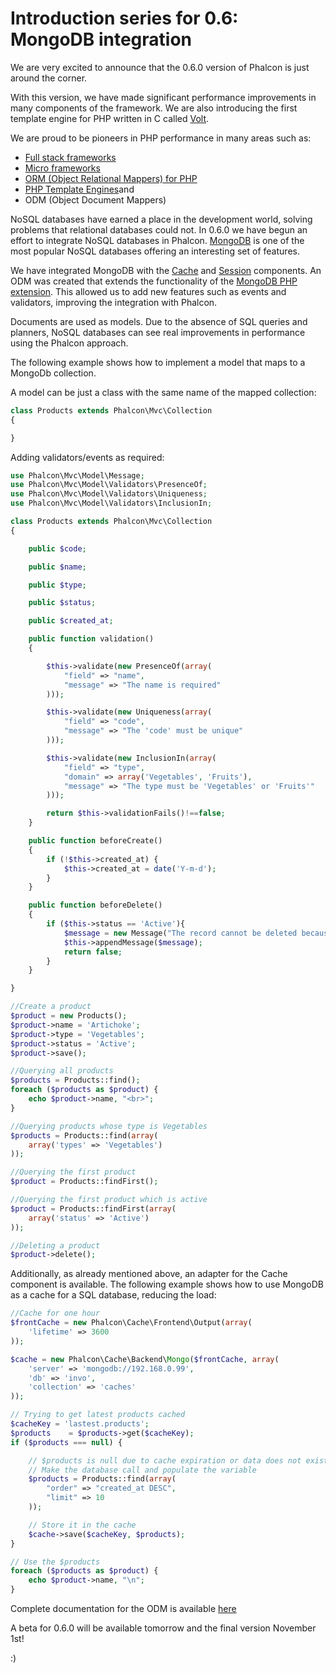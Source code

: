 <!--
slug: introduction-series-for-0-6-mongodb-integration
date: Mon Oct 22 2012 17:34:00 GMT-0400 (EDT)
tags: mongo, php, phalcon
title: Introduction series for 0.6: MongoDB integration
id: 34119544351
link: http://blog.phalconphp.com/post/34119544351/introduction-series-for-0-6-mongodb-integration
raw: {"blog_name":"phalconphp","id":34119544351,"post_url":"http://blog.phalconphp.com/post/34119544351/introduction-series-for-0-6-mongodb-integration","slug":"introduction-series-for-0-6-mongodb-integration","type":"text","date":"2012-10-22 21:34:00 GMT","timestamp":1350941640,"state":"published","format":"html","reblog_key":"WcaWKFzk","tags":["mongo","php","phalcon"],"short_url":"http://tmblr.co/Z6PumvVnhkuV","highlighted":[],"note_count":5,"source_url":"https://docs.phalconphp.com/en/0.6.0/index.html","source_title":"docs.phalconphp.com","title":"Introduction series for 0.6: MongoDB integration","body":"<p>We are very excited to announce that the 0.6.0 version of Phalcon is just around the corner.</p>\n<p>With this version, we have made significant performance improvements in many components of the framework. We are also introducing the first template engine for PHP written in C called <a href=\"https://docs.phalconphp.com/en/0.6.0/reference/volt.html\">Volt</a>.</p>\n<p>We are proud to be pioneers in PHP performance in many areas such as:</p>\n<ul><li><a href=\"https://docs.phalconphp.com/en/0.6.0/reference/mvc.html\">Full stack frameworks</a></li>\n<li><a href=\"https://docs.phalconphp.com/en/0.6.0/reference/micro.html\">Micro frameworks</a></li>\n<li><a href=\"https://docs.phalconphp.com/en/0.6.0/reference/models.html\">ORM (Object Relational Mappers) for PHP</a></li>\n<li><a href=\"https://docs.phalconphp.com/en/0.6.0/reference/volt.html\">PHP Template Engines </a>and</li>\n<li>ODM (Object Document Mappers)</li>\n</ul><p>NoSQL databases have earned a place in the development world, solving problems that relational databases could not. In 0.6.0 we have begun an effort to integrate NoSQL databases in Phalcon. <a href=\"http://mongodb.org/\">MongoDB</a> is one of the most popular NoSQL databases offering an interesting set of features.</p>\n<p>We have integrated MongoDB with the <a href=\"https://docs.phalconphp.com/en/0.6.0/reference/cache.html\">Cache</a> and <a href=\"https://docs.phalconphp.com/en/0.6.0/reference/session.html\">Session</a> components. An ODM was created that extends the functionality of the <a href=\"http://www.php.net/manual/en/book.mongo.php\">MongoDB PHP extension</a>. This allowed us to add new features such as events and validators, improving the integration with Phalcon.</p>\n<p>Documents are used as models. Due to the absence of SQL queries and planners, NoSQL databases can see real improvements in performance using the Phalcon approach.</p>\n<p>The following example shows how to implement a model that maps to a MongoDb collection.</p>\n<p>A model can be just a class with the same name of the mapped collection:</p>\n<pre class=\"sh_php sh_sourceCode\">class Products extends Phalcon\\Mvc\\Collection\n{\n\n}\n</pre>\n<p>Adding validators/events as required:</p>\n<pre class=\"sh_php sh_sourceCode\">use Phalcon\\Mvc\\Model\\Message;\nuse Phalcon\\Mvc\\Model\\Validators\\PresenceOf;\nuse Phalcon\\Mvc\\Model\\Validators\\Uniqueness;\nuse Phalcon\\Mvc\\Model\\Validators\\InclusionIn;\n\nclass Products extends Phalcon\\Mvc\\Collection\n{\n\n    public $code;\n\n    public $name;\n\n    public $type;\n\n    public $status;\n\n    public $created_at;\n\n    public function validation()\n    {\n\n        $this-&gt;validate(new PresenceOf(array(\n            \"field\" =&gt; \"name\",\n            \"message\" =&gt; \"The name is required\"\n        )));\n\n        $this-&gt;validate(new Uniqueness(array(\n            \"field\" =&gt; \"code\",\n            \"message\" =&gt; \"The 'code' must be unique\"\n        )));\n\n        $this-&gt;validate(new InclusionIn(array(\n            \"field\" =&gt; \"type\",\n            \"domain\" =&gt; array('Vegetables', 'Fruits'),\n            \"message\" =&gt; \"The type must be 'Vegetables' or 'Fruits'\"\n        )));\n\n        return $this-&gt;validationFails()!==false;\n    }\n\n    public function beforeCreate()\n    {\n        if (!$this-&gt;created_at) {\n            $this-&gt;created_at = date('Y-m-d');\n        }\n    }\n\n    public function beforeDelete()\n    {\n        if ($this-&gt;status == 'Active'){\n            $message = new Message(\"The record cannot be deleted because it's active\");\n            $this-&gt;appendMessage($message);\n            return false;\n        }\n    }\n\n}\n</pre>\n<pre class=\"sh_php sh_sourceCode\">//Create a product\n$product = new Products();\n$product-&gt;name = 'Artichoke';\n$product-&gt;type = 'Vegetables';\n$product-&gt;status = 'Active';\n$product-&gt;save();\n\n//Querying all products\n$products = Products::find();\nforeach ($products as $product) {\n    echo $product-&gt;name, \"&lt;br&gt;\";\n}\n\n//Querying products whose type is Vegetables\n$products = Products::find(array(\n    array('types' =&gt; 'Vegetables')\n));\n\n//Querying the first product\n$product = Products::findFirst();\n\n//Querying the first product which is active\n$product = Products::findFirst(array(\n    array('status' =&gt; 'Active')\n));\n\n//Deleting a product\n$product-&gt;delete();\n</pre>\n<p>Additionally, as already mentioned above, an adapter for the Cache component is available. The following example shows how to use MongoDB as a cache for a SQL database, reducing the load:</p>\n<pre class=\"sh_php sh_sourceCode\">//Cache for one hour\n$frontCache = new Phalcon\\Cache\\Frontend\\Output(array(\n    'lifetime' =&gt; 3600\n));\n\n$cache = new Phalcon\\Cache\\Backend\\Mongo($frontCache, array(\n    'server' =&gt; 'mongodb://192.168.0.99',\n    'db' =&gt; 'invo',\n    'collection' =&gt; 'caches'\n));\n\n// Trying to get latest products cached\n$cacheKey = 'lastest.products';\n$products    = $products-&gt;get($cacheKey);\nif ($products === null) {\n\n    // $products is null due to cache expiration or data does not exist\n    // Make the database call and populate the variable\n    $products = Products::find(array(\n        \"order\" =&gt; \"created_at DESC\",\n        \"limit\" =&gt; 10\n    ));\n\n    // Store it in the cache\n    $cache-&gt;save($cacheKey, $products);\n}\n\n// Use the $products\nforeach ($products as $product) {\n    echo $product-&gt;name, \"\\n\";\n}\n</pre>\n<p>Complete documentation for the ODM is available <a href=\"https://docs.phalconphp.com/en/0.6.0/reference/odm.html\">here</a> </p>\n<p>A beta for 0.6.0 will be available tomorrow and the final version November 1st!</p>\n<p>:)</p>","reblog":{"tree_html":"","comment":"<p>We are very excited to announce that the 0.6.0 version of Phalcon is just around the corner.</p>\n<p>With this version, we have made significant performance improvements in many components of the framework. We are also introducing the first template engine for PHP written in C called <a href=\"https://docs.phalconphp.com/en/0.6.0/reference/volt.html\">Volt</a>.</p>\n<p>We are proud to be pioneers in PHP performance in many areas such as:</p>\n<ul><li><a href=\"https://docs.phalconphp.com/en/0.6.0/reference/mvc.html\">Full stack frameworks</a></li>\n<li><a href=\"https://docs.phalconphp.com/en/0.6.0/reference/micro.html\">Micro frameworks</a></li>\n<li><a href=\"https://docs.phalconphp.com/en/0.6.0/reference/models.html\">ORM (Object Relational Mappers) for PHP</a></li>\n<li><a href=\"https://docs.phalconphp.com/en/0.6.0/reference/volt.html\">PHP Template Engines </a>and</li>\n<li>ODM (Object Document Mappers)</li>\n</ul><p>NoSQL databases have earned a place in the development world, solving problems that relational databases could not. In 0.6.0 we have begun an effort to integrate NoSQL databases in Phalcon. <a href=\"http://mongodb.org/\">MongoDB</a> is one of the most popular NoSQL databases offering an interesting set of features.</p>\n<p>We have integrated MongoDB with the <a href=\"https://docs.phalconphp.com/en/0.6.0/reference/cache.html\">Cache</a> and <a href=\"https://docs.phalconphp.com/en/0.6.0/reference/session.html\">Session</a> components. An ODM was created that extends the functionality of the <a href=\"http://www.php.net/manual/en/book.mongo.php\">MongoDB PHP extension</a>. This allowed us to add new features such as events and validators, improving the integration with Phalcon.</p>\n<p>Documents are used as models. Due to the absence of SQL queries and planners, NoSQL databases can see real improvements in performance using the Phalcon approach.</p>\n<p>The following example shows how to implement a model that maps to a MongoDb collection.</p>\n<p>A model can be just a class with the same name of the mapped collection:</p>\n<pre class=\"sh_php sh_sourceCode\">class Products extends Phalcon\\Mvc\\Collection\n{\n\n}\n</pre>\n<p>Adding validators/events as required:</p>\n<pre class=\"sh_php sh_sourceCode\">use Phalcon\\Mvc\\Model\\Message;\nuse Phalcon\\Mvc\\Model\\Validators\\PresenceOf;\nuse Phalcon\\Mvc\\Model\\Validators\\Uniqueness;\nuse Phalcon\\Mvc\\Model\\Validators\\InclusionIn;\n\nclass Products extends Phalcon\\Mvc\\Collection\n{\n\n    public $code;\n\n    public $name;\n\n    public $type;\n\n    public $status;\n\n    public $created_at;\n\n    public function validation()\n    {\n\n        $this-&gt;validate(new PresenceOf(array(\n            \"field\" =&gt; \"name\",\n            \"message\" =&gt; \"The name is required\"\n        )));\n\n        $this-&gt;validate(new Uniqueness(array(\n            \"field\" =&gt; \"code\",\n            \"message\" =&gt; \"The 'code' must be unique\"\n        )));\n\n        $this-&gt;validate(new InclusionIn(array(\n            \"field\" =&gt; \"type\",\n            \"domain\" =&gt; array('Vegetables', 'Fruits'),\n            \"message\" =&gt; \"The type must be 'Vegetables' or 'Fruits'\"\n        )));\n\n        return $this-&gt;validationFails()!==false;\n    }\n\n    public function beforeCreate()\n    {\n        if (!$this-&gt;created_at) {\n            $this-&gt;created_at = date('Y-m-d');\n        }\n    }\n\n    public function beforeDelete()\n    {\n        if ($this-&gt;status == 'Active'){\n            $message = new Message(\"The record cannot be deleted because it's active\");\n            $this-&gt;appendMessage($message);\n            return false;\n        }\n    }\n\n}\n</pre>\n<pre class=\"sh_php sh_sourceCode\">//Create a product\n$product = new Products();\n$product-&gt;name = 'Artichoke';\n$product-&gt;type = 'Vegetables';\n$product-&gt;status = 'Active';\n$product-&gt;save();\n\n//Querying all products\n$products = Products::find();\nforeach ($products as $product) {\n    echo $product-&gt;name, \"&lt;br&gt;\";\n}\n\n//Querying products whose type is Vegetables\n$products = Products::find(array(\n    array('types' =&gt; 'Vegetables')\n));\n\n//Querying the first product\n$product = Products::findFirst();\n\n//Querying the first product which is active\n$product = Products::findFirst(array(\n    array('status' =&gt; 'Active')\n));\n\n//Deleting a product\n$product-&gt;delete();\n</pre>\n<p>Additionally, as already mentioned above, an adapter for the Cache component is available. The following example shows how to use MongoDB as a cache for a SQL database, reducing the load:</p>\n<pre class=\"sh_php sh_sourceCode\">//Cache for one hour\n$frontCache = new Phalcon\\Cache\\Frontend\\Output(array(\n    'lifetime' =&gt; 3600\n));\n\n$cache = new Phalcon\\Cache\\Backend\\Mongo($frontCache, array(\n    'server' =&gt; 'mongodb://192.168.0.99',\n    'db' =&gt; 'invo',\n    'collection' =&gt; 'caches'\n));\n\n// Trying to get latest products cached\n$cacheKey = 'lastest.products';\n$products    = $products-&gt;get($cacheKey);\nif ($products === null) {\n\n    // $products is null due to cache expiration or data does not exist\n    // Make the database call and populate the variable\n    $products = Products::find(array(\n        \"order\" =&gt; \"created_at DESC\",\n        \"limit\" =&gt; 10\n    ));\n\n    // Store it in the cache\n    $cache-&gt;save($cacheKey, $products);\n}\n\n// Use the $products\nforeach ($products as $product) {\n    echo $product-&gt;name, \"\\n\";\n}\n</pre>\n<p>Complete documentation for the ODM is available <a href=\"https://docs.phalconphp.com/en/0.6.0/reference/odm.html\">here</a> </p>\n<p>A beta for 0.6.0 will be available tomorrow and the final version November 1st!</p>\n<p>:)</p>"},"trail":[{"blog":{"name":"phalconphp","theme":{"header_full_width":1117,"header_full_height":426,"header_focus_width":758,"header_focus_height":426,"avatar_shape":"square","background_color":"#FAFAFA","body_font":"Helvetica Neue","header_bounds":"0,937,426,179","header_image":"http://static.tumblr.com/be2b0380984b972b47699d457f4c0ffb/ivjir8a/815nn0qo7/tumblr_static_28z87js742xwowwo0kco04ogs.jpg","header_image_focused":"http://static.tumblr.com/be2b0380984b972b47699d457f4c0ffb/ivjir8a/laHnn0qo9/tumblr_static_tumblr_static_28z87js742xwowwo0kco04ogs_focused_v3.jpg","header_image_scaled":"http://static.tumblr.com/be2b0380984b972b47699d457f4c0ffb/ivjir8a/815nn0qo7/tumblr_static_28z87js742xwowwo0kco04ogs_2048_v2.jpg","header_stretch":true,"link_color":"#529ECC","show_avatar":true,"show_description":true,"show_header_image":true,"show_title":true,"title_color":"#444444","title_font":"Gibson","title_font_weight":"bold"}},"post":{"id":"34119544351"},"content":"<p>We are very excited to announce that the 0.6.0 version of Phalcon is just around the corner.</p>\n<p>With this version, we have made significant performance improvements in many components of the framework. We are also introducing the first template engine for PHP written in C called <a href=\"https://docs.phalconphp.com/en/0.6.0/reference/volt.html\">Volt</a>.</p>\n<p>We are proud to be pioneers in PHP performance in many areas such as:</p>\n<ul><li><a href=\"https://docs.phalconphp.com/en/0.6.0/reference/mvc.html\">Full stack frameworks</a></li>\n<li><a href=\"https://docs.phalconphp.com/en/0.6.0/reference/micro.html\">Micro frameworks</a></li>\n<li><a href=\"https://docs.phalconphp.com/en/0.6.0/reference/models.html\">ORM (Object Relational Mappers) for PHP</a></li>\n<li><a href=\"https://docs.phalconphp.com/en/0.6.0/reference/volt.html\">PHP Template Engines </a>and</li>\n<li>ODM (Object Document Mappers)</li>\n</ul><p>NoSQL databases have earned a place in the development world, solving problems that relational databases could not. In 0.6.0 we have begun an effort to integrate NoSQL databases in Phalcon. <a href=\"http://mongodb.org/\">MongoDB</a> is one of the most popular NoSQL databases offering an interesting set of features.</p>\n<p>We have integrated MongoDB with the <a href=\"https://docs.phalconphp.com/en/0.6.0/reference/cache.html\">Cache</a> and <a href=\"https://docs.phalconphp.com/en/0.6.0/reference/session.html\">Session</a> components. An ODM was created that extends the functionality of the <a href=\"http://www.php.net/manual/en/book.mongo.php\">MongoDB PHP extension</a>. This allowed us to add new features such as events and validators, improving the integration with Phalcon.</p>\n<p>Documents are used as models. Due to the absence of SQL queries and planners, NoSQL databases can see real improvements in performance using the Phalcon approach.</p>\n<p>The following example shows how to implement a model that maps to a MongoDb collection.</p>\n<p>A model can be just a class with the same name of the mapped collection:</p>\n<pre class=\"sh_php sh_sourceCode\">class Products extends Phalcon\\Mvc\\Collection\n{\n\n}\n</pre>\n<p>Adding validators/events as required:</p>\n<pre class=\"sh_php sh_sourceCode\">use Phalcon\\Mvc\\Model\\Message;\nuse Phalcon\\Mvc\\Model\\Validators\\PresenceOf;\nuse Phalcon\\Mvc\\Model\\Validators\\Uniqueness;\nuse Phalcon\\Mvc\\Model\\Validators\\InclusionIn;\n\nclass Products extends Phalcon\\Mvc\\Collection\n{\n\n    public $code;\n\n    public $name;\n\n    public $type;\n\n    public $status;\n\n    public $created_at;\n\n    public function validation()\n    {\n\n        $this->validate(new PresenceOf(array(\n            \"field\" => \"name\",\n            \"message\" => \"The name is required\"\n        )));\n\n        $this->validate(new Uniqueness(array(\n            \"field\" => \"code\",\n            \"message\" => \"The 'code' must be unique\"\n        )));\n\n        $this->validate(new InclusionIn(array(\n            \"field\" => \"type\",\n            \"domain\" => array('Vegetables', 'Fruits'),\n            \"message\" => \"The type must be 'Vegetables' or 'Fruits'\"\n        )));\n\n        return $this->validationFails()!==false;\n    }\n\n    public function beforeCreate()\n    {\n        if (!$this->created_at) {\n            $this->created_at = date('Y-m-d');\n        }\n    }\n\n    public function beforeDelete()\n    {\n        if ($this->status == 'Active'){\n            $message = new Message(\"The record cannot be deleted because it's active\");\n            $this->appendMessage($message);\n            return false;\n        }\n    }\n\n}\n</pre>\n<pre class=\"sh_php sh_sourceCode\">//Create a product\n$product = new Products();\n$product->name = 'Artichoke';\n$product->type = 'Vegetables';\n$product->status = 'Active';\n$product->save();\n\n//Querying all products\n$products = Products::find();\nforeach ($products as $product) {\n    echo $product->name, \"<br>\";\n}\n\n//Querying products whose type is Vegetables\n$products = Products::find(array(\n    array('types' => 'Vegetables')\n));\n\n//Querying the first product\n$product = Products::findFirst();\n\n//Querying the first product which is active\n$product = Products::findFirst(array(\n    array('status' => 'Active')\n));\n\n//Deleting a product\n$product->delete();\n</pre>\n<p>Additionally, as already mentioned above, an adapter for the Cache component is available. The following example shows how to use MongoDB as a cache for a SQL database, reducing the load:</p>\n<pre class=\"sh_php sh_sourceCode\">//Cache for one hour\n$frontCache = new Phalcon\\Cache\\Frontend\\Output(array(\n    'lifetime' => 3600\n));\n\n$cache = new Phalcon\\Cache\\Backend\\Mongo($frontCache, array(\n    'server' => 'mongodb://192.168.0.99',\n    'db' => 'invo',\n    'collection' => 'caches'\n));\n\n// Trying to get latest products cached\n$cacheKey = 'lastest.products';\n$products    = $products->get($cacheKey);\nif ($products === null) {\n\n    // $products is null due to cache expiration or data does not exist\n    // Make the database call and populate the variable\n    $products = Products::find(array(\n        \"order\" => \"created_at DESC\",\n        \"limit\" => 10\n    ));\n\n    // Store it in the cache\n    $cache->save($cacheKey, $products);\n}\n\n// Use the $products\nforeach ($products as $product) {\n    echo $product->name, \"\\n\";\n}\n</pre>\n<p>Complete documentation for the ODM is available <a href=\"https://docs.phalconphp.com/en/0.6.0/reference/odm.html\">here</a> </p>\n<p>A beta for 0.6.0 will be available tomorrow and the final version November 1st!</p>\n<p>:)</p>","content_raw":"<p>We are very excited to announce that the 0.6.0 version of Phalcon is just around the corner.</p>\r\n<p>With this version, we have made significant performance improvements in many components of the framework. We are also introducing the first template engine for PHP written in C called <a href=\"https://docs.phalconphp.com/en/0.6.0/reference/volt.html\">Volt</a>.</p>\r\n<p>We are proud to be pioneers in PHP performance in many areas such as:</p>\r\n<ul><li><a href=\"https://docs.phalconphp.com/en/0.6.0/reference/mvc.html\">Full stack frameworks</a></li>\r\n<li><a href=\"https://docs.phalconphp.com/en/0.6.0/reference/micro.html\">Micro frameworks</a></li>\r\n<li><a href=\"https://docs.phalconphp.com/en/0.6.0/reference/models.html\">ORM (Object Relational Mappers) for PHP</a></li>\r\n<li><a href=\"https://docs.phalconphp.com/en/0.6.0/reference/volt.html\">PHP Template Engines </a>and</li>\r\n<li>ODM (Object Document Mappers)</li>\r\n</ul><p>NoSQL databases have earned a place in the development world, solving problems that relational databases could not. In 0.6.0 we have begun an effort to integrate NoSQL databases in Phalcon. <a href=\"http://mongodb.org/\">MongoDB</a> is one of the most popular NoSQL databases offering an interesting set of features.</p>\r\n<p>We have integrated MongoDB with the <a href=\"https://docs.phalconphp.com/en/0.6.0/reference/cache.html\">Cache</a> and <a href=\"https://docs.phalconphp.com/en/0.6.0/reference/session.html\">Session</a> components. An ODM was created that extends the functionality of the <a href=\"http://www.php.net/manual/en/book.mongo.php\">MongoDB PHP extension</a>. This allowed us to add new features such as events and validators, improving the integration with Phalcon.</p>\r\n<p>Documents are used as models. Due to the absence of SQL queries and planners, NoSQL databases can see real improvements in performance using the Phalcon approach.</p>\r\n<p>The following example shows how to implement a model that maps to a MongoDb collection.</p>\r\n<p>A model can be just a class with the same name of the mapped collection:</p>\r\n<pre class=\"sh_php sh_sourceCode\">class Products extends Phalcon\\Mvc\\Collection\r\n{\r\n\r\n}\r\n</pre>\r\n<p>Adding validators/events as required:</p>\r\n<pre class=\"sh_php sh_sourceCode\">use Phalcon\\Mvc\\Model\\Message;\r\nuse Phalcon\\Mvc\\Model\\Validators\\PresenceOf;\r\nuse Phalcon\\Mvc\\Model\\Validators\\Uniqueness;\r\nuse Phalcon\\Mvc\\Model\\Validators\\InclusionIn;\r\n\r\nclass Products extends Phalcon\\Mvc\\Collection\r\n{\r\n\r\n    public $code;\r\n\r\n    public $name;\r\n\r\n    public $type;\r\n\r\n    public $status;\r\n\r\n    public $created_at;\r\n\r\n    public function validation()\r\n    {\r\n\r\n        $this-&gt;validate(new PresenceOf(array(\r\n            \"field\" =&gt; \"name\",\r\n            \"message\" =&gt; \"The name is required\"\r\n        )));\r\n\r\n        $this-&gt;validate(new Uniqueness(array(\r\n            \"field\" =&gt; \"code\",\r\n            \"message\" =&gt; \"The 'code' must be unique\"\r\n        )));\r\n\r\n        $this-&gt;validate(new InclusionIn(array(\r\n            \"field\" =&gt; \"type\",\r\n            \"domain\" =&gt; array('Vegetables', 'Fruits'),\r\n            \"message\" =&gt; \"The type must be 'Vegetables' or 'Fruits'\"\r\n        )));\r\n\r\n        return $this-&gt;validationFails()!==false;\r\n    }\r\n\r\n    public function beforeCreate()\r\n    {\r\n        if (!$this-&gt;created_at) {\r\n            $this-&gt;created_at = date('Y-m-d');\r\n        }\r\n    }\r\n\r\n    public function beforeDelete()\r\n    {\r\n        if ($this-&gt;status == 'Active'){\r\n            $message = new Message(\"The record cannot be deleted because it's active\");\r\n            $this-&gt;appendMessage($message);\r\n            return false;\r\n        }\r\n    }\r\n\r\n}\r\n</pre>\r\n<pre class=\"sh_php sh_sourceCode\">//Create a product\r\n$product = new Products();\r\n$product-&gt;name = 'Artichoke';\r\n$product-&gt;type = 'Vegetables';\r\n$product-&gt;status = 'Active';\r\n$product-&gt;save();\r\n\r\n//Querying all products\r\n$products = Products::find();\r\nforeach ($products as $product) {\r\n    echo $product-&gt;name, \"&lt;br&gt;\";\r\n}\r\n\r\n//Querying products whose type is Vegetables\r\n$products = Products::find(array(\r\n    array('types' =&gt; 'Vegetables')\r\n));\r\n\r\n//Querying the first product\r\n$product = Products::findFirst();\r\n\r\n//Querying the first product which is active\r\n$product = Products::findFirst(array(\r\n    array('status' =&gt; 'Active')\r\n));\r\n\r\n//Deleting a product\r\n$product-&gt;delete();\r\n</pre>\r\n<p>Additionally, as already mentioned above, an adapter for the Cache component is available. The following example shows how to use MongoDB as a cache for a SQL database, reducing the load:</p>\r\n<pre class=\"sh_php sh_sourceCode\">//Cache for one hour\r\n$frontCache = new Phalcon\\Cache\\Frontend\\Output(array(\r\n    'lifetime' =&gt; 3600\r\n));\r\n\r\n$cache = new Phalcon\\Cache\\Backend\\Mongo($frontCache, array(\r\n    'server' =&gt; 'mongodb://192.168.0.99',\r\n    'db' =&gt; 'invo',\r\n    'collection' =&gt; 'caches'\r\n));\r\n\r\n// Trying to get latest products cached\r\n$cacheKey = 'lastest.products';\r\n$products    = $products-&gt;get($cacheKey);\r\nif ($products === null) {\r\n\r\n    // $products is null due to cache expiration or data does not exist\r\n    // Make the database call and populate the variable\r\n    $products = Products::find(array(\r\n        \"order\" =&gt; \"created_at DESC\",\r\n        \"limit\" =&gt; 10\r\n    ));\r\n\r\n    // Store it in the cache\r\n    $cache-&gt;save($cacheKey, $products);\r\n}\r\n\r\n// Use the $products\r\nforeach ($products as $product) {\r\n    echo $product-&gt;name, \"\\n\";\r\n}\r\n</pre>\r\n<p>Complete documentation for the ODM is available <a href=\"https://docs.phalconphp.com/en/0.6.0/reference/odm.html\">here</a> </p>\r\n<p>A beta for 0.6.0 will be available tomorrow and the final version November 1st!</p>\r\n<p>:)</p>","is_current_item":true,"is_root_item":true}]}
publish: 2012-10-022
-->


Introduction series for 0.6: MongoDB integration
================================================

We are very excited to announce that the 0.6.0 version of Phalcon is
just around the corner.

With this version, we have made significant performance improvements in
many components of the framework. We are also introducing the first
template engine for PHP written in C called
[Volt](https://docs.phalconphp.com/en/0.6.0/reference/volt.html).

We are proud to be pioneers in PHP performance in many areas such as:

-   [Full stack
    frameworks](https://docs.phalconphp.com/en/0.6.0/reference/mvc.html)
-   [Micro
    frameworks](https://docs.phalconphp.com/en/0.6.0/reference/micro.html)
-   [ORM (Object Relational Mappers) for
    PHP](https://docs.phalconphp.com/en/0.6.0/reference/models.html)
-   [PHP Template
    Engines](https://docs.phalconphp.com/en/0.6.0/reference/volt.html)and
-   ODM (Object Document Mappers)

NoSQL databases have earned a place in the development world, solving
problems that relational databases could not. In 0.6.0 we have begun an
effort to integrate NoSQL databases in Phalcon.
[MongoDB](http://mongodb.org/) is one of the most popular NoSQL
databases offering an interesting set of features.

We have integrated MongoDB with the
[Cache](https://docs.phalconphp.com/en/0.6.0/reference/cache.html) and
[Session](https://docs.phalconphp.com/en/0.6.0/reference/session.html)
components. An ODM was created that extends the functionality of the
[MongoDB PHP extension](http://www.php.net/manual/en/book.mongo.php).
This allowed us to add new features such as events and validators,
improving the integration with Phalcon.

Documents are used as models. Due to the absence of SQL queries and
planners, NoSQL databases can see real improvements in performance using
the Phalcon approach.

The following example shows how to implement a model that maps to a
MongoDb collection.

A model can be just a class with the same name of the mapped collection:

```php
class Products extends Phalcon\Mvc\Collection
{

}
```

Adding validators/events as required:

```php
use Phalcon\Mvc\Model\Message;
use Phalcon\Mvc\Model\Validators\PresenceOf;
use Phalcon\Mvc\Model\Validators\Uniqueness;
use Phalcon\Mvc\Model\Validators\InclusionIn;

class Products extends Phalcon\Mvc\Collection
{

    public $code;

    public $name;

    public $type;

    public $status;

    public $created_at;

    public function validation()
    {

        $this->validate(new PresenceOf(array(
            "field" => "name",
            "message" => "The name is required"
        )));

        $this->validate(new Uniqueness(array(
            "field" => "code",
            "message" => "The 'code' must be unique"
        )));

        $this->validate(new InclusionIn(array(
            "field" => "type",
            "domain" => array('Vegetables', 'Fruits'),
            "message" => "The type must be 'Vegetables' or 'Fruits'"
        )));

        return $this->validationFails()!==false;
    }

    public function beforeCreate()
    {
        if (!$this->created_at) {
            $this->created_at = date('Y-m-d');
        }
    }

    public function beforeDelete()
    {
        if ($this->status == 'Active'){
            $message = new Message("The record cannot be deleted because it's active");
            $this->appendMessage($message);
            return false;
        }
    }

}
```

```php
//Create a product
$product = new Products();
$product->name = 'Artichoke';
$product->type = 'Vegetables';
$product->status = 'Active';
$product->save();

//Querying all products
$products = Products::find();
foreach ($products as $product) {
    echo $product->name, "<br>";
}

//Querying products whose type is Vegetables
$products = Products::find(array(
    array('types' => 'Vegetables')
));

//Querying the first product
$product = Products::findFirst();

//Querying the first product which is active
$product = Products::findFirst(array(
    array('status' => 'Active')
));

//Deleting a product
$product->delete();
```

Additionally, as already mentioned above, an adapter for the Cache
component is available. The following example shows how to use MongoDB
as a cache for a SQL database, reducing the load:

```php
//Cache for one hour
$frontCache = new Phalcon\Cache\Frontend\Output(array(
    'lifetime' => 3600
));

$cache = new Phalcon\Cache\Backend\Mongo($frontCache, array(
    'server' => 'mongodb://192.168.0.99',
    'db' => 'invo',
    'collection' => 'caches'
));

// Trying to get latest products cached
$cacheKey = 'lastest.products';
$products    = $products->get($cacheKey);
if ($products === null) {

    // $products is null due to cache expiration or data does not exist
    // Make the database call and populate the variable
    $products = Products::find(array(
        "order" => "created_at DESC",
        "limit" => 10
    ));

    // Store it in the cache
    $cache->save($cacheKey, $products);
}

// Use the $products
foreach ($products as $product) {
    echo $product->name, "\n";
}
```

Complete documentation for the ODM is available
[here](https://docs.phalconphp.com/en/0.6.0/reference/odm.html)

A beta for 0.6.0 will be available tomorrow and the final version
November 1st!

:)

